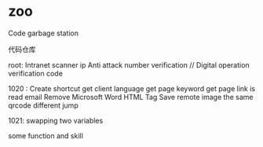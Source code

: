 zoo
===

Code garbage station

代码仓库 

root:
Intranet scanner
ip Anti attack
number verification  // Digital operation verification code

1020 : 
Create shortcut
get client language
get page  keyword
get page link
is read email
Remove Microsoft Word HTML Tag
Save remote image
the same qrcode different jump


1021:
swapping two variables




some function and skill
